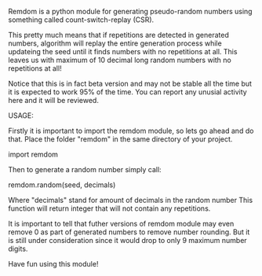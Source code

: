 Remdom is a python module for generating pseudo-random numbers using something called count-switch-replay (CSR). 

This pretty much means that if repetitions are detected in generated numbers, 
algorithm will replay the entire generation process while updateing the seed until it finds numbers with 
no repetitions at all. 
This leaves us with maximum of 10 decimal long random numbers with no repetitions at all!

Notice that this is in fact beta version and may not be stable all the time but it is expected
to work 95% of the time.
You can report any unusial activity here and it will be reviewed.


USAGE:

Firstly it is important to import the remdom module, so lets go ahead and do that.
Place the folder "remdom" in the same directory of your project.

import remdom


Then to generate a random number simply call:

remdom.random(seed, decimals) 

Where "decimals" stand for amount of decimals in the random number
This function will return integer that will not contain any repetitions.

It is important to tell that futher versions of remdom module may even remove 0 as part of generated numbers to remove number rounding.
But it is still under consideration since it would drop to only 9 maximum number digits.


Have fun using this module!
